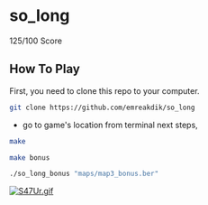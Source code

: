 # so_long
125/100 Score

## How To Play
First, you need to clone this repo to your computer.
```bash
git clone https://github.com/emreakdik/so_long
```
 - go to game's location from terminal
next steps,
```bash
make
```
```bash
make bonus
```
```bash
./so_long_bonus "maps/map3_bonus.ber"
```

[![S47Ur.gif](https://s11.gifyu.com/images/S47Ur.gif)](https://gifyu.com/image/S47Ur)
